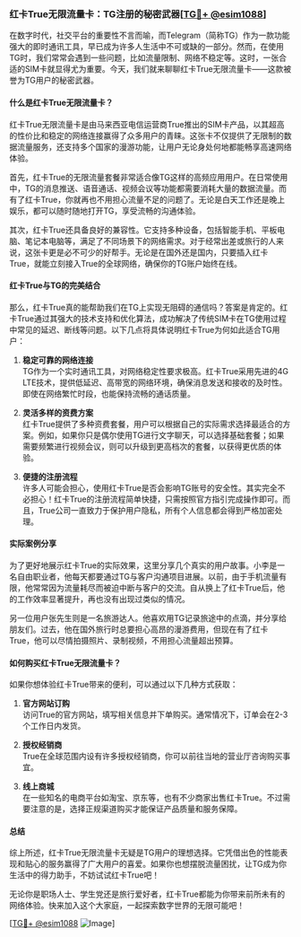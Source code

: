 ### 红卡True无限流量卡：TG注册的秘密武器[[TG💪+ @esim1088](https://t.me/s/esim1088)]

在数字时代，社交平台的重要性不言而喻，而Telegram（简称TG）作为一款功能强大的即时通讯工具，早已成为许多人生活中不可或缺的一部分。然而，在使用TG时，我们常常会遇到一些问题，比如流量限制、网络不稳定等。这时，一张合适的SIM卡就显得尤为重要。今天，我们就来聊聊红卡True无限流量卡——这款被誉为TG用户的秘密武器。

#### 什么是红卡True无限流量卡？

红卡True无限流量卡是由马来西亚电信运营商True推出的SIM卡产品，以其超高的性价比和稳定的网络连接赢得了众多用户的青睐。这张卡不仅提供了无限制的数据流量服务，还支持多个国家的漫游功能，让用户无论身处何地都能畅享高速网络体验。

首先，红卡True的无限流量套餐非常适合像TG这样的高频应用用户。在日常使用中，TG的消息推送、语音通话、视频会议等功能都需要消耗大量的数据流量。而有了红卡True，你就再也不用担心流量不足的问题了。无论是白天工作还是晚上娱乐，都可以随时随地打开TG，享受流畅的沟通体验。

其次，红卡True还具备良好的兼容性。它支持多种设备，包括智能手机、平板电脑、笔记本电脑等，满足了不同场景下的网络需求。对于经常出差或旅行的人来说，这张卡更是必不可少的好帮手。无论是在国外还是国内，只要插入红卡True，就能立刻接入True的全球网络，确保你的TG账户始终在线。

#### 红卡True与TG的完美结合

那么，红卡True真的能帮助我们在TG上实现无阻碍的通信吗？答案是肯定的。红卡True通过其强大的技术支持和优化算法，成功解决了传统SIM卡在TG使用过程中常见的延迟、断线等问题。以下几点将具体说明红卡True为何如此适合TG用户：

1. **稳定可靠的网络连接**  
   TG作为一个实时通讯工具，对网络稳定性要求极高。红卡True采用先进的4G LTE技术，提供低延迟、高带宽的网络环境，确保消息发送和接收的及时性。即使在网络繁忙时段，也能保持流畅的通话质量。

2. **灵活多样的资费方案**  
   红卡True提供了多种资费套餐，用户可以根据自己的实际需求选择最适合的方案。例如，如果你只是偶尔使用TG进行文字聊天，可以选择基础套餐；如果需要频繁进行视频会议，则可以升级到更高档次的套餐，以获得更优质的体验。

3. **便捷的注册流程**  
   许多人可能会担心，使用红卡True是否会影响TG账号的安全性。其实完全不必担心！红卡True的注册流程简单快捷，只需按照官方指引完成操作即可。而且，True公司一直致力于保护用户隐私，所有个人信息都会得到严格加密处理。

#### 实际案例分享

为了更好地展示红卡True的实际效果，这里分享几个真实的用户故事。小李是一名自由职业者，他每天都要通过TG与客户沟通项目进展。以前，由于手机流量有限，他常常因为流量耗尽而被迫中断与客户的交流。自从换上了红卡True后，他的工作效率显著提升，再也没有出现过类似的情况。

另一位用户张先生则是一名旅游达人。他喜欢用TG记录旅途中的点滴，并分享给朋友们。过去，他在国外旅行时总要担心高昂的漫游费用，但现在有了红卡True，他可以尽情拍摄照片、录制视频，不用担心流量超出预算。

#### 如何购买红卡True无限流量卡？

如果你想体验红卡True带来的便利，可以通过以下几种方式获取：

1. **官方网站订购**  
   访问True的官方网站，填写相关信息并下单购买。通常情况下，订单会在2-3个工作日内发货。

2. **授权经销商**  
   True在全球范围内设有许多授权经销商，你可以前往当地的营业厅咨询购买事宜。

3. **线上商城**  
   在一些知名的电商平台如淘宝、京东等，也有不少商家出售红卡True。不过需要注意的是，选择正规渠道购买才能保证产品质量和服务保障。

#### 总结

综上所述，红卡True无限流量卡无疑是TG用户的理想选择。它凭借出色的性能表现和贴心的服务赢得了广大用户的喜爱。如果你也想摆脱流量困扰，让TG成为你生活中的得力助手，不妨试试红卡True吧！

无论你是职场人士、学生党还是旅行爱好者，红卡True都能为你带来前所未有的网络体验。快来加入这个大家庭，一起探索数字世界的无限可能吧！

[[TG💪+ @esim1088](https://t.me/s/esim1088) ![Image](https://i.postimg.cc/4NQfJmqS/Snipaste-2025-05-13-00-14-12.png)]